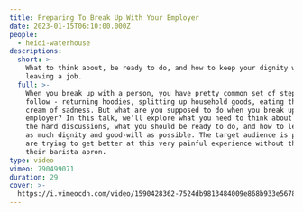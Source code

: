```yaml
---
title: Preparing To Break Up With Your Employer
date: 2023-01-15T06:10:00.000Z
people:
  - heidi-waterhouse
descriptions:
  short: >-
    What to think about, be ready to do, and how to keep your dignity when
    leaving a job.
  full: >-
    When you break up with a person, you have pretty common set of steps to
    follow - returning hoodies, splitting up household goods, eating the ice
    cream of sadness. But what are you supposed to do when you break up with an
    employer? In this talk, we'll explore what you need to think about before
    the hard discussions, what you should be ready to do, and how to leave with
    as much dignity and good-will as possible. The target audience is people who
    are trying to get better at this very painful experience without throwing
    their barista apron.
type: video
vimeo: 790499071
duration: 29
cover: >-
  https://i.vimeocdn.com/video/1590428362-7524db9813484009e868b933e5678b70e8acd1e2cbdd0655dab4ed76fdc0f8b8-d
---
```



